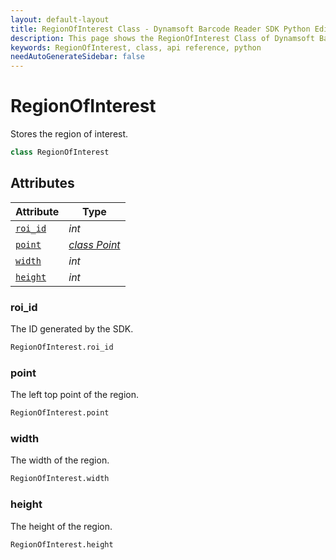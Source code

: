 ```yaml
---
layout: default-layout
title: RegionOfInterest Class - Dynamsoft Barcode Reader SDK Python Edition API Reference
description: This page shows the RegionOfInterest Class of Dynamsoft Barcode Reader SDK Python Edition.
keywords: RegionOfInterest, class, api reference, python
needAutoGenerateSidebar: false
---
```



# RegionOfInterest
Stores the region of interest.  

```python
class RegionOfInterest
```  

## Attributes
  
| Attribute | Type |
|---------- | ---- |
| [`roi_id`](#roi_id) | *int* |
| [`point`](#point) | *[class Point](Point.md)* |
| [`width`](#width) | *int* |
| [`height`](#height) | *int* |


### roi_id
The ID generated by the SDK.

```python
RegionOfInterest.roi_id
```

### point
The left top point of the region.

```python
RegionOfInterest.point
```

### width
The width of the region.

```python
RegionOfInterest.width
```

### height
The height of the region.

```python
RegionOfInterest.height
```
